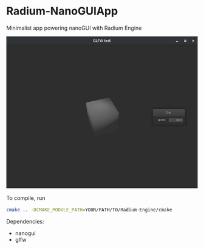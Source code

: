 # Radium-NanoGUIApp
Minimalist app powering nanoGUI with Radium Engine

![NanoGUI Radium App Screenshot](docs/screenshot.jpg)


To compile, run
```bash
cmake .. -DCMAKE_MODULE_PATH=YOUR/PATH/TO/Radium-Engine/cmake
```

Dependencies:
* nanogui
* glfw

